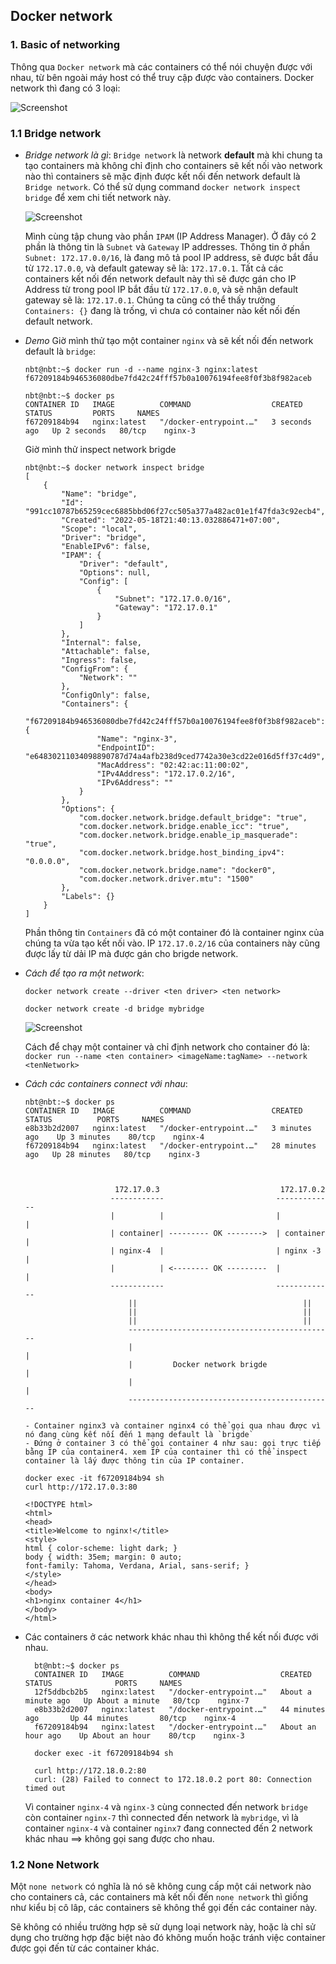 ## Docker network

### 1. Basic of networking

Thông qua `Docker network` mà các containers có thể nói chuyện được với nhau, từ bên ngoài máy host có thể truy cập được vào containers. Docker network thì đang có 3 loại:

![Screenshot](images/2022-05-18_22-31.png)

### 1.1 Bridge network

* *Bridge network là gì*:
  `Bridge network` là network **default** mà khi chung ta tạo containers mà không chỉ định cho containers sẽ kết nối vào network nào thì containers sẽ mặc định được kết nối đến network default là `Bridge network`. Có thể sử dụng command `docker network inspect bridge` để xem chi tiết network này.

  ![Screenshot](images/2022-05-18_22-36.png)

  Mình cùng tập chung vào phần `IPAM` (IP Address Manager). Ở đây có 2 phần là thông tin là `Subnet` và `Gateway` IP addresses. Thông tin ở phần `Subnet: 172.17.0.0/16`, là đang mô tả pool IP address, sẽ được bắt đầu từ `172.17.0.0`, và default gateway sẽ là: `172.17.0.1`. Tất cả các containers kết nối đến network default này thì sẽ được gán cho IP Address từ trong pool IP bắt đầu từ `172.17.0.0`, và sẽ nhận default gateway sẽ là: `172.17.0.1`. Chúng ta cũng có thể thấy trường `Containers: {}` đang là trống, vì chưa có container nào kết nối đến default network.
* *Demo*
  Giờ mình thử tạo một container `nginx` và sẽ kết nối đến network default là `bridge`:

  ```Docker
  nbt@nbt:~$ docker run -d --name nginx-3 nginx:latest
  f67209184b946536080dbe7fd42c24fff57b0a10076194fee8f0f3b8f982aceb

  nbt@nbt:~$ docker ps
  CONTAINER ID   IMAGE          COMMAND                  CREATED         STATUS         PORTS     NAMES
  f67209184b94   nginx:latest   "/docker-entrypoint.…"   3 seconds ago   Up 2 seconds   80/tcp    nginx-3
  ```

  Giờ mình thử inspect network brigde

  ```Docker
  nbt@nbt:~$ docker network inspect bridge
  [
      {
          "Name": "bridge",
          "Id": "991cc10787b65259cec6885bbd06f27cc505a377a482ac01e1f47fda3c92ecb4",
          "Created": "2022-05-18T21:40:13.032886471+07:00",
          "Scope": "local",
          "Driver": "bridge",
          "EnableIPv6": false,
          "IPAM": {
              "Driver": "default",
              "Options": null,
              "Config": [
                  {
                      "Subnet": "172.17.0.0/16",
                      "Gateway": "172.17.0.1"
                  }
              ]
          },
          "Internal": false,
          "Attachable": false,
          "Ingress": false,
          "ConfigFrom": {
              "Network": ""
          },
          "ConfigOnly": false,
          "Containers": {
              "f67209184b946536080dbe7fd42c24fff57b0a10076194fee8f0f3b8f982aceb": {
                  "Name": "nginx-3",
                  "EndpointID": "e64830211034098890787d74a4afb238d9ced7742a30e3cd22e016d5ff37c4d9",
                  "MacAddress": "02:42:ac:11:00:02",
                  "IPv4Address": "172.17.0.2/16",
                  "IPv6Address": ""
              }
          },
          "Options": {
              "com.docker.network.bridge.default_bridge": "true",
              "com.docker.network.bridge.enable_icc": "true",
              "com.docker.network.bridge.enable_ip_masquerade": "true",
              "com.docker.network.bridge.host_binding_ipv4": "0.0.0.0",
              "com.docker.network.bridge.name": "docker0",
              "com.docker.network.driver.mtu": "1500"
          },
          "Labels": {}
      }
  ]
  ```

  Phần thông tin `Containers` đã có một container đó là container nginx của chúng ta vừa tạo kết nối vào. IP `172.17.0.2/16` của containers này cũng được lấy từ dải IP mà được gán cho brigde network.
* *Cách để tạo ra một network*:

  ```Docker
  docker network create --driver <ten driver> <ten network>

  docker network create -d bridge mybridge
  ```

  ![Screenshot](images/2022-05-18_23-01.png)

  Cách để chạy một container và chỉ định network cho container đó là: `docker run --name <ten container> <imageName:tagName> --network <tenNetwork>`
* *Cách các containers connect với nhau*:

  ```Docker
  nbt@nbt:~$ docker ps
  CONTAINER ID   IMAGE          COMMAND                  CREATED          STATUS          PORTS     NAMES
  e8b33b2d2007   nginx:latest   "/docker-entrypoint.…"   3 minutes ago    Up 3 minutes    80/tcp    nginx-4
  f67209184b94   nginx:latest   "/docker-entrypoint.…"   28 minutes ago   Up 28 minutes   80/tcp    nginx-3



                      172.17.0.3                           172.17.0.2
                     ------------                         -------------
                     |          |                         |           | 
                     | container| --------- OK -------->  | container |
                     | nginx-4  |                         | nginx -3  | 
                     |          | <-------- OK ---------  |           |
                     ------------                         -------------
                         ||                                     ||
                         ||                                     ||
                         ||                                     ||
                         ----------------------------------------------
                         |                                            |
                         |         Docker network brigde              |
                         |                                            |
                         ----------------------------------------------

  - Container nginx3 và container nginx4 có thể gọi qua nhau được vì nó đang cùng kết nối đến 1 mạng default là `brigde`
  - Đứng ở container 3 có thể gọi container 4 như sau: gọi trực tiếp bằng IP của container4. xem IP của container thì có thể inspect container là lấy được thông tin của IP container.

  docker exec -it f67209184b94 sh
  curl http://172.17.0.3:80

  <!DOCTYPE html>
  <html>
  <head>
  <title>Welcome to nginx!</title>
  <style>
  html { color-scheme: light dark; }
  body { width: 35em; margin: 0 auto;
  font-family: Tahoma, Verdana, Arial, sans-serif; }
  </style>
  </head>
  <body>
  <h1>nginx container 4</h1>
  </body>
  </html>
  ```
* Các containers ở các network khác nhau thì không thể kết nối được với nhau.

  ```Docker
    bt@nbt:~$ docker ps 
    CONTAINER ID   IMAGE          COMMAND                  CREATED              STATUS              PORTS     NAMES
    12f5ddbcb2b5   nginx:latest   "/docker-entrypoint.…"   About a minute ago   Up About a minute   80/tcp    nginx-7
    e8b33b2d2007   nginx:latest   "/docker-entrypoint.…"   44 minutes ago       Up 44 minutes       80/tcp    nginx-4
    f67209184b94   nginx:latest   "/docker-entrypoint.…"   About an hour ago    Up About an hour    80/tcp    nginx-3

    docker exec -it f67209184b94 sh

    curl http://172.18.0.2:80
    curl: (28) Failed to connect to 172.18.0.2 port 80: Connection timed out
  ```

  Vì container `nginx-4` và `nginx-3` cùng connected đến network `bridge` còn container `nginx-7` thì connected đến network là `mybridge`, vì là container `nginx-4` và container `nginx7` đang connected đến 2 network khác nhau ==> không gọi sang được cho nhau.

### 1.2 None Network

Một `none network` có nghĩa là nó sẽ không cung cấp một cái network nào cho containers cả, các containers mà kết nối đến `none network` thì giống như kiểu bị cô lâp, các containers sẽ không thể gọi đến các container này.

Sẽ không có nhiều trường hợp sẽ sử dụng loại network này, hoặc là chỉ sử dụng cho trường hợp đặc biệt nào đó không muốn hoặc tránh việc container được gọi đến từ các container khác.

